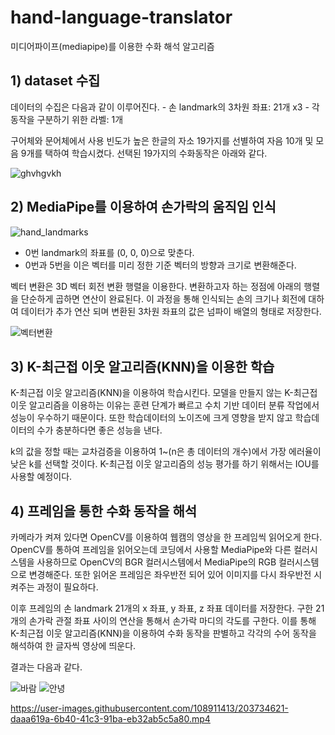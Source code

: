 # hand-language-translator
미디어파이프(mediapipe)를 이용한 수화 해석 알고리즘


## 1) dataset 수집


데이터의 수집은 다음과 같이 이루어진다.
	- 손 landmark의 3차원 좌표: 21개 x3
	- 각 동작을 구분하기 위한 라벨: 1개
  
  구어체와 문어체에서 사용 빈도가 높은 한글의 자소 19가지를 선별하여 자음 10개 및 모음 9개를 택하여 학습시켰다. 선택된 19가지의 수화동작은 아래와 같다.
  
![ghvhgvkh](https://user-images.githubusercontent.com/108911413/203528090-568f7a56-fa0b-42a3-9446-587870675a38.gif)


## 2) MediaPipe를 이용하여 손가락의 움직임 인식


![hand_landmarks](https://user-images.githubusercontent.com/108911413/203527185-404056b5-4bad-4139-ab6a-bc1f4aa8d316.png)

- 0번 landmark의 좌표를 (0, 0, 0)으로 맞춘다.
- 0번과 5번을 이은 벡터를 미리 정한 기준 벡터의 방향과 크기로 변환해준다.

벡터 변환은 3D 벡터 회전 변환 행렬을 이용한다. 변환하고자 하는 정점에 아래의 행렬을 단순하게 곱하면 연산이 완료된다. 이 과정을 통해 인식되는 손의 크기나 회전에 대하여 데이터가 추가 연산 되며 변환된 3차원 좌표의 값은 넘파이 배열의 형태로 저장한다.

![벡터변환](https://user-images.githubusercontent.com/108911413/203529089-07774ef4-5cdb-4937-96ed-7e2ab203d18a.png)


## 3) K-최근접 이웃 알고리즘(KNN)을 이용한 학습


K-최근접 이웃 알고리즘(KNN)을 이용하여 학습시킨다. 
모델을 만들지 않는 K-최근접 이웃 알고리즘을 이용하는 이유는 훈련 단계가 빠르고 수치 기반 데이터 분류 작업에서 성능이 우수하기 때문이다. 또한 학습데이터의 노이즈에 크게 영향을 받지 않고 학습데이터의 수가 충분하다면 좋은 성능을 낸다. 

k의 값을 정할 때는 교차검증을 이용하여 1~(n은 총 데이터의 개수)에서 가장 에러율이 낮은 k를 선택할 것이다. 
K-최근접 이웃 알고리즘의 성능 평가를 하기 위해서는 IOU를 사용할 예정이다.


## 4) 프레임을 통한 수화 동작을 해석


카메라가 켜져 있다면 OpenCV를 이용하여 웹캠의 영상을 한 프레임씩 읽어오게 한다. OpenCV를 통하여 프레임을 읽어오는데 코딩에서 사용할 MediaPipe와 다른 컬러시스템을 사용하므로 OpenCV의 BGR 컬러시스템에서 MediaPipe의 RGB 컬러시스템으로 변경해준다. 또한 읽어온 프레임은 좌우반전 되어 있어 이미지를 다시 좌우반전 시켜주는 과정이 필요하다.

이후 프레임의 손 landmark 21개의 x 좌표, y 좌표, z 좌표 데이터를 저장한다. 구한 21개의 손가락 관절 좌표 사이의 연산을 통해서 손가락 마디의 각도를 구한다. 이를 통해 K-최근접 이웃 알고리즘(KNN)을 이용하여 수화 동작을 판별하고 각각의 수어 동작을 해석하여 한 글자씩 영상에 띄운다.



결과는 다음과 같다.

![바람](https://user-images.githubusercontent.com/108911413/203529863-53663470-a4a5-4da0-b341-d2afdda39b40.png)
![안녕](https://user-images.githubusercontent.com/108911413/203529876-fa92bbfb-e08b-4cee-ae3e-f514c346eb2b.png)

https://user-images.githubusercontent.com/108911413/203734621-daaa619a-6b40-41c3-91ba-eb32ab5c5a80.mp4
